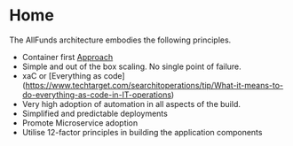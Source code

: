 # Home

The AllFunds architecture embodies the following principles.

 - Container first [Approach]( https://www.docker.com/blog/5-benefits-of-a-container-first-approach-to-software-development/)
 - Simple and out of the box scaling. No single point of failure.
 - xaC or [Everything as code] (https://www.techtarget.com/searchitoperations/tip/What-it-means-to-do-everything-as-code-in-IT-operations)
 - Very high adoption of automation in all aspects of the build.
 - Simplified and predictable deployments
 - Promote Microservice adoption
 - Utilise 12-factor principles in building the application components
 
 
 